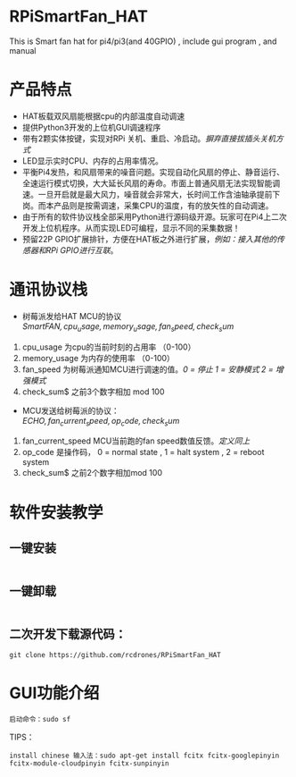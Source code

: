 # RPiSmartFan_HAT
This is Smart fan hat for pi4/pi3(and 40GPIO) , include gui program , and manual



# 产品特点
* HAT板载双风扇能根据cpu的内部温度自动调速
* 提供Python3开发的上位机GUI调速程序
* 带有2颗实体按键，实现对RPi 关机、重启、冷启动。*摒弃直接拔插头关机方式*
* LED显示实时CPU、内存的占用率情况。
* 平衡Pi4发热，和风扇带来的噪音问题。实现自动化风扇的停止、静音运行、全速运行模式切换，大大延长风扇的寿命。市面上普通风扇无法实现智能调速。一旦开启就是最大风力，噪音就会非常大，长时间工作含油轴承提前下岗。而本产品则是按需调速，采集CPU的温度，有的放矢性的自动调速。
* 由于所有的软件协议栈全部采用Python进行源码级开源。玩家可在Pi4上二次开发上位机程序。从而实现LED可编程，显示不同的采集数据！
* 预留22P GPIO扩展排针，方便在HAT板之外进行扩展，*例如：接入其他的传感器和RPi GPIO进行互联*。


# 通讯协议栈   
* 树莓派发给HAT MCU的协议   
*$SmartFAN,cpu_usage,memory_usage,fan_speed,check_sum$*   
1)  cpu_usage 为cpu的当前时刻的占用率 （0-100）   
2)  memory_usage 为内存的使用率 （0-100）    
3)  fan_speed 为树莓派通知MCU进行调速的值。*0 = 停止 1 = 安静模式 2 = 增强模式*  
4)  check_sum$ 之前3个数字相加 mod 100    

* MCU发送给树莓派的协议：   
*$ECHO,fan_current_speed,op_code,check_sum$*   
1)  fan_current_speed MCU当前跑的fan speed数值反馈。*定义同上*   
2)  op_code 是操作码， 0 = normal state , 1 = halt system , 2 = reboot system   
3)  check_sum$ 之前2个数字相加mod 100   


# 软件安装教学
## 一键安装
```

```
## 一键卸载
```

```
## 二次开发下载源代码：
```
git clone https://github.com/rcdrones/RPiSmartFan_HAT
```
# GUI功能介绍
```
启动命令：sudo sf
```

TIPS：
```
install chinese 输入法：sudo apt-get install fcitx fcitx-googlepinyin fcitx-module-cloudpinyin fcitx-sunpinyin
```
